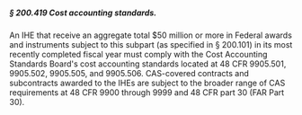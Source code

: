 ##### § 200.419 Cost accounting standards. #####

An IHE that receive an aggregate total $50 million or more in Federal awards and instruments subject to this subpart (as specified in § 200.101) in its most recently completed fiscal year must comply with the Cost Accounting Standards Board's cost accounting standards located at 48 CFR 9905.501, 9905.502, 9905.505, and 9905.506. CAS-covered contracts and subcontracts awarded to the IHEs are subject to the broader range of CAS requirements at 48 CFR 9900 through 9999 and 48 CFR part 30 (FAR Part 30).